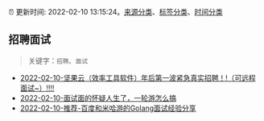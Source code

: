 :alarm_clock: 更新时间: 2022-02-10 13:15:24。[来源分类](../README.md)、[标签分类](../TAGS.md)、[时间分类](../TIMELINE.md)

## 招聘面试


> 关键字：`招聘`、`面试`



- [2022-02-10-坚果云（效率工具软件）年后第一波紧急真实招聘！!（可远程面试~）‼‼](https://www.v2ex.com/t/833010) 
- [2022-02-10-面试面的怀疑人生了，一轮游怎么搞](https://www.v2ex.com/t/833009) 
- [2022-02-10-推荐-百度和米哈游的Golang面试经验分享](https://toutiao.io/k/q0sox0k) 